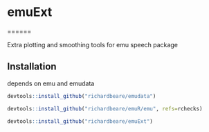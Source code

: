# emuExt
======

Extra plotting and smoothing tools for emu speech package

## Installation

depends on emu and emudata

``` r
devtools::install_github("richardbeare/emudata")

devtools::install_github("richardbeare/emuR/emu", refs=rchecks)

devtools::install_github("richardbeare/emuExt")
```
